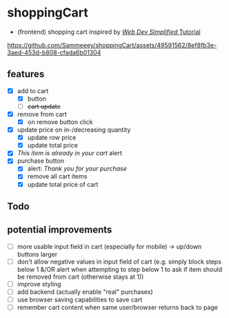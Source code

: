 # shoppingCart
- (frontend) shopping cart inspired by [*Web Dev Simplified* Tutorial](https://youtu.be/YeFzkC2awTM?list=PLZlA0Gpn_vH9xx-RRVNG187ETT2ekWFsq)

https://github.com/Sammeeey/shoppingCart/assets/49591562/8ef8fb3e-3aed-453d-b808-cfada6b01304
## features
- [x] add to cart
  - [x] button
  - [ ] ~~cart update~~
- [x] remove from cart
  - [x] on remove button click
- [x] update price on in-/decreasing quantity
  - [x] update row price
  - [x] update total price
- [x] *This item is already in your cart* alert
- [x] purchase button
  - [x] alert: *Thank you for your purchase*
  - [x] remove all cart items
  - [x] update total price of cart

## Todo
<!-- - [x] add purchase button
- [x] add price to products in product section
- [x] don't just add new element to cart table - check if item existing & just increase quantity if already in cart
- [x] update prodPriceFromList to be able to get any value of given (as attribute) key
- [x] ~~track whether number of items in cart has increased or decreased (on change-event of input field)~~
- [x] update cartQuantity of product object whenever input value in cart changes (or rather always update input value from cartQuantity of product-object)
- [x] add total row to cart table
- [x] fix super-many decimal places in cart total!
- [ ] initially populate list of product object from HTML data (`.product`)
- [ ] remove dummy items from cart
- [ ] clean up unnecessary index code
- [ ] ([change table head cells to `<th>`](https://developer.mozilla.org/en-US/docs/Learn/HTML/Tables/Basics#adding_headers_with_th_elements)) -->

## potential improvements
- [ ] more usable input field in cart (especially for mobile) -> up/down buttons larger
- [ ] don't allow negative values in input field of cart (e.g. simply block steps below 1 &/OR alert when attempting to step below 1 to ask if item should be removed from cart (otherwise stays at 1))
- [ ] improve styling
- [ ] add backend (actually enable "real" purchases)
- [ ] use browser saving capabilities to save cart
- [ ] remember cart content when same user/browser returns back to page
